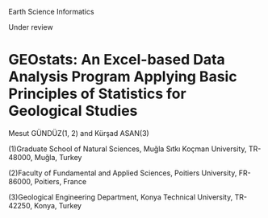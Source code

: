 Earth Science Informatics

Under review

# GEOstats: An Excel-based Data Analysis Program Applying Basic Principles of Statistics for Geological Studies

Mesut GÜNDÜZ(1, 2) and Kürşad ASAN(3)

(1)Graduate School of Natural Sciences, Muğla Sıtkı Koçman University, TR-48000, Muğla, Turkey

(2)Faculty of Fundamental and Applied Sciences, Poitiers University, FR-86000, Poitiers, France

(3)Geological Engineering Department, Konya Technical University, TR-42250, Konya, Turkey
